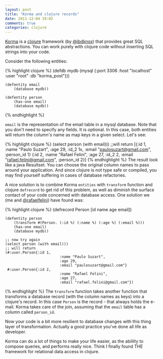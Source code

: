 ```yaml
---
layout: post
title: "Korma and clojure records"
date: 2011-12-04 19:02
comments: true
categories: clojure
---
```

[Korma](http://sqlkorma.com) is a [clojure](http://clojure.org) framework (by [@ibdknox](http://twitter.com/ibdknox)) that provides great SQL abstractions. You can work purely with clojure code without inserting SQL strings into your code.

Consider the following entities:

{% highlight clojure %}
     (defdb mydb (mysql
                         {:port 3306
                           :host "localhost"
                           :user "root"
                           :db "korma_post"}))

    (defentity email
	    (database mydb))

    (defentity person
	    (has-one email)
	    (database mydb))
{% endhighlight %}

<!--more-->

`email` is the representation of the email table in a mysql database. Note that you don't need to specify any fields. It is optional. In this case, both entities will return the column's name as map keys in a given select. Let's see:

{% highlight clojure %}
    (select person (with email)))
    ;;will return
    [{:id 1, :name "Paulo Suzart",
       :age 29, :id_2 1x,
       :email "paulosuzart@gmail.com",
       :person_id 1}
     {:id 2,
       :name "Rafael Felini",
       :age 27,
       :id_2 2,
       :email "rafael.felini@gmail.com",
       :person_id 2}]
{% endhighlight %}
The result look like a java Resultset. You can choose the original column names to pass around your application. And since clojure is not type safe or compiled, you may find yourself suffering in cases of database refactories.

A nice solution is to combine Korma `entities` with `transform` function and clojure `defrecord` to get rid of this problem, as well as diminish the surface contact of your code concerned with database access. One solution we (me and [@rafaelfelini](http://twitter.com/rafaelfelini)) have found was:

{% highlight clojure %}
    (defrecord Person [id name age email])

    (defentity person
	    (transform #(Person. (:id %) (:name %) (:age %) (:email %)))
	    (has-one email)
	    (database mydb))

    ;; now try again
    (select person (with email)))
    ;; will return
    (#:user.Person{:id 1,
                             :name "Paulo Suzart",
                             :age 29,
                             :email "paulosuzart@gmail.com"}
     #:user.Person{:id 2,
                             :name "Rafael Felini",
                             :age 27,
                             :email "rafael.felini@gmail.com"})
{% endhighlight %}
The `transform` function takes another function that transforms a database record (with the column names as keys) into a clojure's record. In this case `Person` is the record - that always holds the e-mail. Korma takes care of the join, assuming that the `email` table has a column called `person_id`.

Now your code is a bit more resilient to database changes with this thing layer of transformation. Actually a good practice you've done all life as developer.

Korma can do a lot of things to make your life easier, as the abililty to compose queries, and performs really nice. Think I finally found THE framework for relational data access in clojure.
